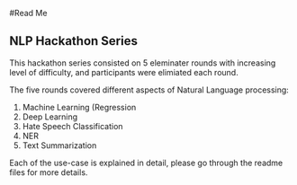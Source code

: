 #Read Me

## NLP Hackathon Series
This hackathon series consisted on 5 eleminater rounds with increasing level of difficulty, and participants were elimiated each round. 

The five rounds covered different aspects of Natural Language processing:
1. Machine Learning (Regression
2. Deep Learning
3. Hate Speech Classification
4. NER
5. Text Summarization

Each of the use-case is explained in detail, please go through the readme files for more details.

